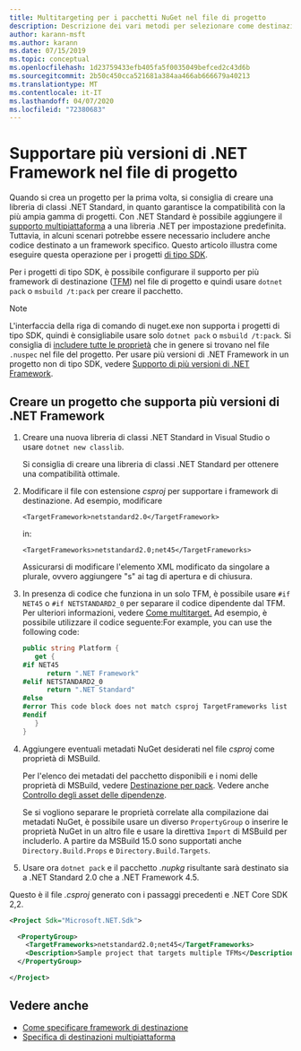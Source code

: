 ```yaml
---
title: Multitargeting per i pacchetti NuGet nel file di progetto
description: Descrizione dei vari metodi per selezionare come destinazione più versioni di .NET Framework da un singolo pacchetto NuGet.
author: karann-msft
ms.author: karann
ms.date: 07/15/2019
ms.topic: conceptual
ms.openlocfilehash: 1d23759433efb405fa5f0035049befced2c43d6b
ms.sourcegitcommit: 2b50c450cca521681a384aa466ab666679a40213
ms.translationtype: MT
ms.contentlocale: it-IT
ms.lasthandoff: 04/07/2020
ms.locfileid: "72380683"
---
```

# <a name="support-multiple-net-framework-versions-in-your-project-file"></a>Supportare più versioni di .NET Framework nel file di progetto

Quando si crea un progetto per la prima volta, si consiglia di creare una libreria di classi .NET Standard, in quanto garantisce la compatibilità con la più ampia gamma di progetti. Con .NET Standard è possibile aggiungere il [supporto multipiattaforma](/dotnet/standard/library-guidance/cross-platform-targeting) a una libreria .NET per impostazione predefinita. Tuttavia, in alcuni scenari potrebbe essere necessario includere anche codice destinato a un framework specifico. Questo articolo illustra come eseguire questa operazione per i progetti [di tipo SDK](../resources/check-project-format.md).

Per i progetti di tipo SDK, è possibile configurare il supporto per più framework di destinazione ([TFM](/dotnet/standard/frameworks)) nel file di progetto e quindi usare `dotnet pack` o `msbuild /t:pack` per creare il pacchetto.

> [!NOTE]
> L'interfaccia della riga di comando di nuget.exe non supporta i progetti di tipo SDK, quindi è consigliabile usare solo `dotnet pack` o `msbuild /t:pack`. Si consiglia di [includere tutte le proprietà](../reference/msbuild-targets.md#pack-target) che in genere si trovano nel file `.nuspec` nel file del progetto. Per usare più versioni di .NET Framework in un progetto non di tipo SDK, vedere [Supporto di più versioni di .NET Framework](supporting-multiple-target-frameworks.md).

## <a name="create-a-project-that-supports-multiple-net-framework-versions"></a>Creare un progetto che supporta più versioni di .NET Framework

1. Creare una nuova libreria di classi .NET Standard in Visual Studio o usare `dotnet new classlib`.

   Si consiglia di creare una libreria di classi .NET Standard per ottenere una compatibilità ottimale.

2. Modificare il file con estensione *csproj* per supportare i framework di destinazione. Ad esempio, modificare
   
   `<TargetFramework>netstandard2.0</TargetFramework>`
   
   in:
   
   `<TargetFrameworks>netstandard2.0;net45</TargetFrameworks>`

   Assicurarsi di modificare l'elemento XML modificato da singolare a plurale, ovvero aggiungere "s" ai tag di apertura e di chiusura.

3. In presenza di codice che funziona in un solo TFM, è possibile usare `#if NET45` o `#if NETSTANDARD2_0` per separare il codice dipendente dal TFM. Per ulteriori informazioni, vedere [Come multitarget.](/dotnet/core/tutorials/libraries#how-to-multitarget) Ad esempio, è possibile utilizzare il codice seguente:For example, you can use the following code:

   ```csharp
   public string Platform {
      get {
   #if NET45
         return ".NET Framework"
   #elif NETSTANDARD2_0
         return ".NET Standard"
   #else
   #error This code block does not match csproj TargetFrameworks list
   #endif
      }
   }
   ```

4. Aggiungere eventuali metadati NuGet desiderati nel file *csproj* come proprietà di MSBuild.

   Per l'elenco dei metadati del pacchetto disponibili e i nomi delle proprietà di MSBuild, vedere [Destinazione per pack](../reference/msbuild-targets.md#pack-target). Vedere anche [Controllo degli asset delle dipendenze](../consume-packages/package-references-in-project-files.md#controlling-dependency-assets).

   Se si vogliono separare le proprietà correlate alla compilazione dai metadati NuGet, è possibile usare un diverso `PropertyGroup` o inserire le proprietà NuGet in un altro file e usare la direttiva `Import` di MSBuild per includerlo. A partire da MSBuild 15.0 sono supportati anche `Directory.Build.Props` e `Directory.Build.Targets`.

5. Usare ora `dotnet pack` e il pacchetto *.nupkg* risultante sarà destinato sia a .NET Standard 2.0 che a .NET Framework 4.5.

Questo è il file *.csproj* generato con i passaggi precedenti e .NET Core SDK 2,2.

```xml
<Project Sdk="Microsoft.NET.Sdk">

  <PropertyGroup>
    <TargetFrameworks>netstandard2.0;net45</TargetFrameworks>
    <Description>Sample project that targets multiple TFMs</Description>
  </PropertyGroup>

</Project>
```

## <a name="see-also"></a>Vedere anche

* [Come specificare framework di destinazione](/dotnet/standard/frameworks#how-to-specify-target-frameworks)
* [Specifica di destinazioni multipiattaforma](/dotnet/standard/library-guidance/cross-platform-targeting)
